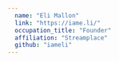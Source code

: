 ```yaml
---
  name: "Eli Mallon"
  link: "https://iame.li/"
  occupation_title: "Founder"
  affiliation: "Streamplace"
  github: "iameli"
---
```

